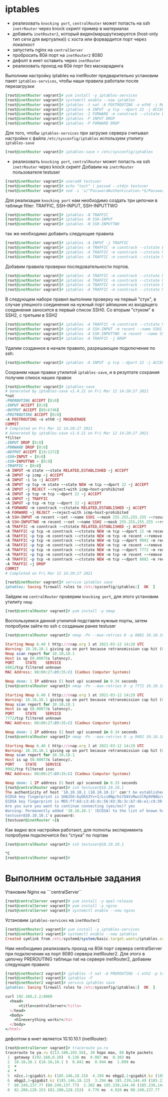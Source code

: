# iptables
- реализовать ```knocking port```, 
```centralRouter``` может попасть на ssh ```inetrRouter``` через knock скрипт пример в материалах
- добавить ```inetRouter2```, который виден(маршрутизируется (host-only тип сети для виртуалки)) с хоста или форвардится порт через локалхост
- запустить nginx на ```centralServer```
- пробросить 80й порт на ```inetRouter2``` 8080
- дефолт в инет оставить через ```inetRouter```
- реализовать проход на 80й порт без маскарадинга

Выполним настройку iptables на inetRouter предварительно установим пакет ```iptables-services```, чтобы наши правила работали после перезагрузки
```ruby
[root@inetRouter vagrant]# yum install -y iptables-services
[root@inetRouter vagrant]# systemctl enable --now iptables
[root@inetRouter vagrant]# iptables -t nat -A POSTROUTING -o eth0 -j MASQUERADE
[root@inetRouter vagrant]# iptables -A INPUT -p tcp --dport 22 -j ACCEPT
[root@inetRouter vagrant]# iptables -I FORWARD -m conntrack --ctstate ESTABLISHED,RELATED -j ACCEPT
[root@inetRouter vagrant]# iptables -P INPUT DROP
[root@inetRouter vagrant]# iptables -P FORWARD DROP
```
Для того, чтобы ```iptables-services``` при загрузке сервера считывал настройки с файла ```/etc/sysconfig/iptables``` используем утилиту ```iptables-save```
```ruby
[root@inetRouter vagrant]# iptables-save > /etc/sysconfig/iptables
```
- реализовать ```knocking port```, ```centralRouter``` может попасть на ssh ```inetrRouter``` через knock скрипт
Добавим на ```inetrRouter``` пользователя testuser
```ruby
[root@inetRouter vagrant]# useradd testuser
[root@inetRouter vagrant]# echo "test" | passwd --stdin testuser
[root@inetRouter vagrant]# sed -i 's/^PasswordAuthentication.*$/PasswordAuthentication yes/' /etc/ssh/sshd_config && systemctl restart sshd.service
```
Для реализации ```knocking port``` нам необходимо  создать три цепочки в таблице filter: TRAFFIC, SSH-INPUT, SSH-INPUTTWO
```ruby
[root@inetRouter vagrant]# iptables -N TRAFFIC
[root@inetRouter vagrant]# iptables -N SSH-INPUT
[root@inetRouter vagrant]# iptables -N SSH-INPUTTWO
```
так же необходимо добавить следующие правила
```ruby
[root@inetRouter vagrant]# iptables -A INPUT -j TRAFFIC
[root@inetRouter vagrant]# iptables -A TRAFFIC -m conntrack --ctstate ESTABLISHED,RELATED -j ACCEPT
[root@inetRouter vagrant]# iptables -A TRAFFIC -m conntrack --ctstate NEW -m tcp -p tcp --dport 22 -m recent --rcheck --seconds 30 --name SSH2 -j ACCEPT
[root@inetRouter vagrant]# iptables -A TRAFFIC -m conntrack --ctstate NEW -m tcp -p tcp -m recent --name SSH2 --remove -j DROP
```
Добавим правила проверки последовательности портов. 
```ruby
[root@inetRouter vagrant]# iptables -A TRAFFIC -m conntrack --ctstate NEW -m tcp -p tcp --dport 9992 -m recent --rcheck --name SSH1 -j SSH-INPUTTWO
[root@inetRouter vagrant]# iptables -A TRAFFIC -m conntrack --ctstate NEW -m tcp -p tcp -m recent --name SSH1 --remove -j DROP
[root@inetRouter vagrant]# iptables -A TRAFFIC -m conntrack --ctstate NEW -m tcp -p tcp --dport 7772 -m recent --rcheck --name SSH0 -j SSH-INPUT
[root@inetRouter vagrant]# iptables -A TRAFFIC -m conntrack --ctstate NEW -m tcp -p tcp -m recent --name SSH0 --remove -j DROP
```
В следующем наборе правил выполним проверку на первый "стук", в случае упешного соединения на нужный порт айпишник из входящего соединения заносится в первый список SSH0. Со вторым "стуком" в SSH2, c третьим в SSH2
```ruby
[root@inetRouter vagrant]# iptables -A TRAFFIC -m conntrack --ctstate NEW -m tcp -p tcp --dport 8882 -m recent --name SSH0 --set -j DROP
[root@inetRouter vagrant]# iptables -A SSH-INPUT -m recent --name SSH1 --set -j DROP
[root@inetRouter vagrant]# iptables -A SSH-INPUTTWO -m recent --name SSH2 --set -j DROP
[root@inetRouter vagrant]# iptables -A TRAFFIC -j DROP
```
Удалим созданное в начале правило, разрешающее подключение по ssh:
```ruby
[root@inetRouter vagrant]# iptables -A INPUT -p tcp --dport 22 -j ACCEPT
```
Сохраним наши правки утилитой ```iptables-save```, и в резултате сохрания получим спиоск наших правок
```ruby
[root@inetRouter vagrant]# iptables-save
# Generated by iptables-save v1.4.21 on Fri Mar 12 14:20:27 2021
*nat
:PREROUTING ACCEPT [0:0]
:INPUT ACCEPT [0:0]
:OUTPUT ACCEPT [89:6746]
:POSTROUTING ACCEPT [0:0]
-A POSTROUTING -o eth0 -j MASQUERADE
COMMIT
# Completed on Fri Mar 12 14:20:27 2021
# Generated by iptables-save v1.4.21 on Fri Mar 12 14:20:27 2021
*filter
:INPUT DROP [0:0]
:FORWARD DROP [0:0]
:OUTPUT ACCEPT [19:1372]
:SSH-INPUT - [0:0]
:SSH-INPUTTWO - [0:0]
:TRAFFIC - [0:0]
-A INPUT -m state --state RELATED,ESTABLISHED -j ACCEPT
-A INPUT -p icmp -j ACCEPT
-A INPUT -i lo -j ACCEPT
-A INPUT -p tcp -m state --state NEW -m tcp --dport 22 -j ACCEPT
-A INPUT -j REJECT --reject-with icmp-host-prohibited
-A INPUT -p tcp -m tcp --dport 22 -j ACCEPT
-A INPUT -j TRAFFIC
-A INPUT -p tcp -m tcp --dport 22 -j ACCEPT
-A FORWARD -m conntrack --ctstate RELATED,ESTABLISHED -j ACCEPT
-A FORWARD -j REJECT --reject-with icmp-host-prohibited
-A SSH-INPUT -m recent --set --name SSH1 --mask 255.255.255.255 --rsource -j DROP
-A SSH-INPUTTWO -m recent --set --name SSH2 --mask 255.255.255.255 --rsource -j DROP
-A TRAFFIC -m conntrack --ctstate RELATED,ESTABLISHED -j ACCEPT
-A TRAFFIC -p tcp -m conntrack --ctstate NEW -m tcp --dport 22 -m recent --rcheck --seconds 30 --name SSH2 --mask 255.255.255.255 --rsource -j ACCEPT
-A TRAFFIC -p tcp -m conntrack --ctstate NEW -m tcp -m recent --remove --name SSH2 --mask 255.255.255.255 --rsource -j DROP
-A TRAFFIC -p tcp -m conntrack --ctstate NEW -m tcp --dport 9992 -m recent --rcheck --name SSH1 --mask 255.255.255.255 --rsource -j SSH-INPUTTWO
-A TRAFFIC -p tcp -m conntrack --ctstate NEW -m tcp -m recent --remove --name SSH1 --mask 255.255.255.255 --rsource -j DROP
-A TRAFFIC -p tcp -m conntrack --ctstate NEW -m tcp --dport 7772 -m recent --rcheck --name SSH0 --mask 255.255.255.255 --rsource -j SSH-INPUT
-A TRAFFIC -p tcp -m conntrack --ctstate NEW -m tcp -m recent --remove --name SSH0 --mask 255.255.255.255 --rsource -j DROP
-A TRAFFIC -p tcp -m conntrack --ctstate NEW -m tcp --dport 8882 -m recent --set --name SSH0 --mask 255.255.255.255 --rsource -j DROP
-A TRAFFIC -j DROP
COMMIT
# Completed on Fri Mar 12 14:20:27 2021

[root@inetRouter vagrant]# service iptables save
iptables: Saving firewall rules to /etc/sysconfig/iptables:[  OK  ]

```
Зайдем  на ```centralRouter``` проверим ```knocking port```, для этого установим утилиту ```nmap```
```ruby
[root@centralRouter vagrant]# yum install -y nmap
```
Воспользуемся данной утилитой подставля нужные порты, затем попробуем зайти по ssh с созданым ранее testuser
```ruby
[root@centralRouter vagrant]# nmap -Pn --max-retries 0 -p 8882 10.10.10.1

Starting Nmap 6.40 ( http://nmap.org ) at 2021-03-12 14:28 UTC
Warning: 10.10.10.1 giving up on port because retransmission cap hit (0).
Nmap scan report for 10.10.10.1
Host is up (0.00075s latency).
PORT     STATE    SERVICE
8882/tcp filtered unknown
MAC Address: 08:00:27:D5:35:C1 (Cadmus Computer Systems)

Nmap done: 1 IP address (1 host up) scanned in 0.34 seconds
[root@centralRouter vagrant]# nmap -Pn --max-retries 0 -p 7772 10.10.10.1

Starting Nmap 6.40 ( http://nmap.org ) at 2021-03-12 14:29 UTC
Warning: 10.10.10.1 giving up on port because retransmission cap hit (0).
Nmap scan report for 10.10.10.1
Host is up (0.00073s latency).
PORT     STATE    SERVICE
7772/tcp filtered unknown
MAC Address: 08:00:27:D5:35:C1 (Cadmus Computer Systems)

Nmap done: 1 IP address (1 host up) scanned in 0.34 seconds
[root@centralRouter vagrant]# nmap -Pn --max-retries 0 -p 9992 10.10.10.1

Starting Nmap 6.40 ( http://nmap.org ) at 2021-03-12 14:29 UTC
Warning: 10.10.10.1 giving up on port because retransmission cap hit (0).
Nmap scan report for 10.10.10.1
Host is up (0.00073s latency).
PORT     STATE    SERVICE
9992/tcp filtered issc
MAC Address: 08:00:27:D5:35:C1 (Cadmus Computer Systems)

Nmap done: 1 IP address (1 host up) scanned in 0.33 seconds
[root@centralRouter vagrant]# ssh testuser@10.10.10.1
The authenticity of host '10.10.10.1 (10.10.10.1)' can't be established.
ECDSA key fingerprint is SHA256:6yDb53Yv+I/Lcs0Np/hiYO4VsMwcUlRp9VN6b/uZh9c.
ECDSA key fingerprint is MD5:ff:6d:c3:45:dc:56:03:3b:3c:b7:4b:e1:c9:39:08:84.
Are you sure you want to continue connecting (yes/no)? yes
Warning: Permanently added '10.10.10.1' (ECDSA) to the list of known hosts.
testuser@10.10.10.1's password:
[testuser@inetRouter ~]$
```
Как видно все настройки работают, для полноты эксперимента попробуем подключится без "стука" по портам
```ruby
[root@centralRouter vagrant]# ssh testuser@10.10.10.1

^C
[root@centralRouter vagrant]#
```
# Выполним остальные задания 
Утановим Nginx на ```centralServer``
```ruby
[root@centralServer vagrant]# yum install -y epel-release
[root@centralServer vagrant]# yum install -y nginx
[root@centralServer vagrant]# systemctl enable --now nginx
```
Установим ```iptables-services``` на ```inetRouter2```
```ruby
[root@inetRouter2 vagrant]# yum install -y iptables-services
[root@inetRouter2 vagrant]# systemctl enable --now iptables
Created symlink from /etc/systemd/system/basic.target.wants/iptables.service to /usr/lib/systemd/system/iptables.service.
```
Нам необходимо реализовать проход на 80й порт сервера centralServer при подключении на порт 8080 сервера inetRouter2. Для этого в цепочку PREROUTING таблицы nat на сервере inetRouter2, добавим следующее правило 
```ruby
[root@inetRouter2 vagrant]# iptables -t nat -A PREROUTING -i eth2 -p tcp --dport 8080 -j DNAT --to 192.168.0.10:80
[root@inetRouter2 vagrant]# iptables -F
[root@inetRouter2 vagrant]# service iptables save
iptables: Saving firewall rules to /etc/sysconfig/iptables:[  OK  ]
```

```ruby
curl 192.168.2.2:8080                                                                                                                                                                                        <html>
  <head>
      <title>centralServer</title>
  </head>
  <body>
    <h1>everything works!</h1>
  </body>
</html>
```
дефолтом в инет является 10.10.10.1 (inetRouter):

```ruby
[root@centralServer vagrant]# traceroute ya.ru
traceroute to ya.ru (213.180.193.56), 30 hops max, 60 byte packets
 1  gateway (192.168.0.20)  0.136 ms  0.087 ms  0.303 ms
 2  10.10.10.1 (10.10.10.1 )  0.841 ms  0.944 ms  1.099 ms
 3  *
 4  *
 5  n2cc.1-gigabit.kz (185.146.18.15)  4.194 ms ebgp2.1-gigabit.kz (185.146.18.12)  3.245 ms n2cc.1-gigabit.kz (185.146.18.15)  4.247 ms
 6  ebgp2.1-gigabit.kz (185.146.18.12)  3.294 ms 185.239.144.49 (185.239.144.49)  1.820 ms  2.111 ms
 7  80.249.137.77 (80.249.137.77)  2.202 ms 185.239.144.49 (185.239.144.49)  3.778 ms  3.738 ms
 8  82.200.128.153 (82.200.128.153)  4.776 ms  4.928 ms 80.249.137.77 (80.249.137.77)  3.588 ms
```








